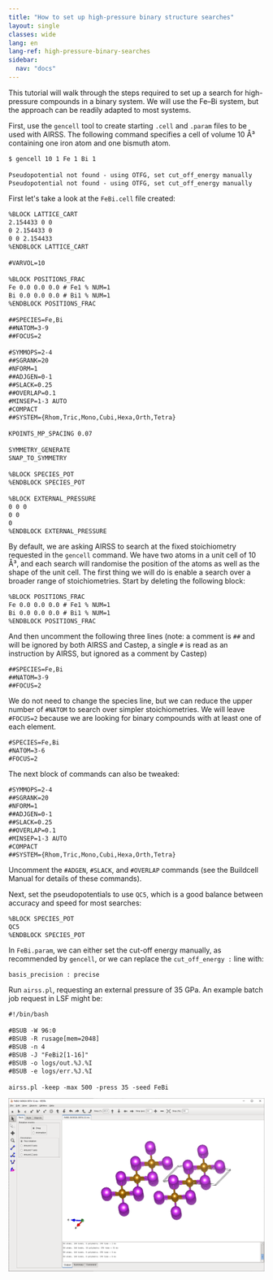 ```yaml
---
title: "How to set up high-pressure binary structure searches"
layout: single
classes: wide
lang: en
lang-ref: high-pressure-binary-searches
sidebar:
  nav: "docs"
---
```


This tutorial will walk through the steps required to set up a search for high-pressure compounds in a binary system. We will use the Fe–Bi system, but the approach can be readily adapted to most systems.

First, use the `gencell` tool to create starting `.cell` and `.param` files to be used with AIRSS. The following command specifies a cell of volume 10 Å³ containing one iron atom and one bismuth atom.

```console
$ gencell 10 1 Fe 1 Bi 1

Pseudopotential not found - using OTFG, set cut_off_energy manually
Pseudopotential not found - using OTFG, set cut_off_energy manually
```
First let's take a look at the `FeBi.cell` file created:

```
%BLOCK LATTICE_CART
2.154433 0 0
0 2.154433 0
0 0 2.154433
%ENDBLOCK LATTICE_CART
 
#VARVOL=10
 
%BLOCK POSITIONS_FRAC
Fe 0.0 0.0 0.0 # Fe1 % NUM=1
Bi 0.0 0.0 0.0 # Bi1 % NUM=1
%ENDBLOCK POSITIONS_FRAC
 
##SPECIES=Fe,Bi
##NATOM=3-9
##FOCUS=2
 
#SYMMOPS=2-4
##SGRANK=20
#NFORM=1
##ADJGEN=0-1
##SLACK=0.25
##OVERLAP=0.1
#MINSEP=1-3 AUTO
#COMPACT
##SYSTEM={Rhom,Tric,Mono,Cubi,Hexa,Orth,Tetra}
 
KPOINTS_MP_SPACING 0.07
 
SYMMETRY_GENERATE
SNAP_TO_SYMMETRY
 
%BLOCK SPECIES_POT
%ENDBLOCK SPECIES_POT
 
%BLOCK EXTERNAL_PRESSURE
0 0 0
0 0
0
%ENDBLOCK EXTERNAL_PRESSURE
```

By default, we are asking AIRSS to search at the fixed stoichiometry requested in the `gencell` command. We have two atoms in a unit cell of 10 Å³, and each search will randomise the position of the atoms as well as the shape of the unit cell. The first thing we will do is enable a search over a broader range of stoichiometries. Start by deleting the following block:

````
%BLOCK POSITIONS_FRAC
Fe 0.0 0.0 0.0 # Fe1 % NUM=1
Bi 0.0 0.0 0.0 # Bi1 % NUM=1
%ENDBLOCK POSITIONS_FRAC
````

And then uncomment the following three lines (note: a comment is `##` and will be ignored by both AIRSS and Castep, a single `#` is read as an instruction by AIRSS, but ignored as a comment by Castep)

```
##SPECIES=Fe,Bi
##NATOM=3-9
##FOCUS=2
```

We do not need to change the species line, but we can reduce the upper number of `#NATOM` to search over simpler stoichiometries. We will leave `#FOCUS=2` because we are looking for binary compounds with at least one of each element.

```
#SPECIES=Fe,Bi
#NATOM=3-6
#FOCUS=2
```

The next block of commands can also be tweaked:

````
#SYMMOPS=2-4
##SGRANK=20
#NFORM=1
##ADJGEN=0-1
##SLACK=0.25
##OVERLAP=0.1
#MINSEP=1-3 AUTO
#COMPACT
##SYSTEM={Rhom,Tric,Mono,Cubi,Hexa,Orth,Tetra}
````

Uncomment the `#ADGEN`, `#SLACK`, and `#OVERLAP` commands (see the Buildcell Manual for details of these commands).

Next, set the pseudopotentials to use `QC5`, which is a good balance between accuracy and speed for most searches:

```
%BLOCK SPECIES_POT
QC5
%ENDBLOCK SPECIES_POT
```

In `FeBi.param`, we can either set the cut-off energy manually, as recommended by `gencell`, or we can replace the `cut_off_energy :` line with:

```
basis_precision : precise
```

Run `airss.pl`, requesting an external pressure of 35 GPa. An example batch job request in LSF might be:

```console
#!/bin/bash

#BSUB -W 96:0
#BSUB -R rusage[mem=2048]
#BSUB -n 4
#BSUB -J "FeBi2[1-16]"
#BSUB -o logs/out.%J.%I
#BSUB -e logs/err.%J.%I

airss.pl -keep -max 500 -press 35 -seed FeBi
```


![](../assets/images/high-pressure-binary-search-1.png)
